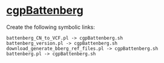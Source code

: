 # [cgpBattenberg](https://hpc.nih.gov/apps/cgpBattenberg.html)

Create the following symbolic links:
```
battenberg_CN_to_VCF.pl -> cgpBattenberg.sh
battenberg_version.pl -> cgpBattenberg.sh
download_generate_bberg_ref_files.pl -> cgpBattenberg.sh
battenberg.pl -> cgpBattenberg.sh
```
